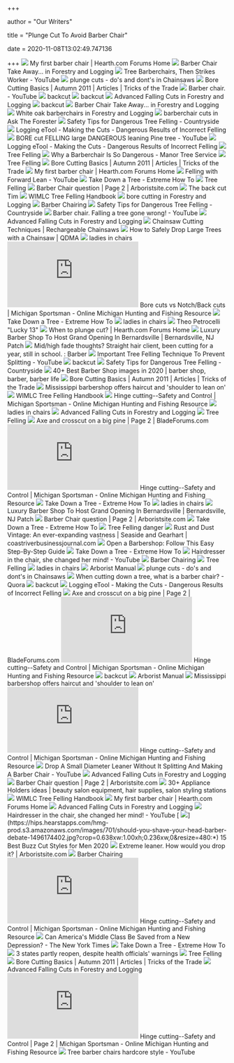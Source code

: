 +++
        
author = "Our Writers"
        
title = "Plunge Cut To Avoid Barber Chair"
        
date = 2020-11-08T13:02:49.747136
        
+++
[ ![](https://www.hearth.com/talk/attachments/barberchair-jpg.43566/)](https://www.hearth.com/talk/attachments/barberchair-jpg.43566/) My first barber chair | Hearth.com Forums Home
[ ![](http://www.forestryforum.com/gallery/albums/userpics/11467/Felling-Red-Oak.jpg)](http://www.forestryforum.com/gallery/albums/userpics/11467/Felling-Red-Oak.jpg) Barber Chair Take Away... in Forestry and Logging
[ ![](https://i.ytimg.com/vi/EKzvkRnCF58/hqdefault.jpg)](https://i.ytimg.com/vi/EKzvkRnCF58/hqdefault.jpg) Tree Barberchairs, Then Strikes Worker - YouTube
[ ![](http://www.forestryforum.com/images/03_21_04/lewforwardleanerx.jpg)](http://www.forestryforum.com/images/03_21_04/lewforwardleanerx.jpg) plunge cuts - do's and dont's in Chainsaws
[ ![](https://northernwoodlands.org/images/articles/abc_bore_cutting.jpg)](https://northernwoodlands.org/images/articles/abc_bore_cutting.jpg) Bore Cutting Basics | Autumn 2011 | Articles | Tricks of the Trade
[ ![](https://i.ytimg.com/vi/9O7H9qWdquk/maxresdefault.jpg)](https://i.ytimg.com/vi/9O7H9qWdquk/maxresdefault.jpg) Barber chair. - YouTube
[ ![](https://www.forestapps.com/tips/backcut/backche4.jpg)](https://www.forestapps.com/tips/backcut/backche4.jpg) backcut
[ ![](https://www.forestapps.com/tips/backcut/backche5.jpg)](https://www.forestapps.com/tips/backcut/backche5.jpg) backcut
[ ![](http://forestryforum.com/gallery/albums/userpics/43722/1105181609.jpg?easyrotate_cache=1541478273)](http://forestryforum.com/gallery/albums/userpics/43722/1105181609.jpg?easyrotate_cache=1541478273) Advanced Falling Cuts in Forestry and Logging
[ ![](https://www.forestapps.com/tips/backcut/backche1.jpg)](https://www.forestapps.com/tips/backcut/backche1.jpg) backcut
[ ![](http://www.forestryforum.com/gallery/albums/userpics/11467/Felling-Red-Oak-3.jpg)](http://www.forestryforum.com/gallery/albums/userpics/11467/Felling-Red-Oak-3.jpg) Barber Chair Take Away... in Forestry and Logging
[ ![](http://www.forestryforum.com/gallery/albums/userpics/43722/20170317_182254.jpg?easyrotate_cache=1489818549)](http://www.forestryforum.com/gallery/albums/userpics/43722/20170317_182254.jpg?easyrotate_cache=1489818549) White oak barberchairs in Forestry and Logging
[ ![](http://www.forestryforum.com/gallery/albums/userpics/43722/20170402_164901.jpg?easyrotate_cache=1491315061)](http://www.forestryforum.com/gallery/albums/userpics/43722/20170402_164901.jpg?easyrotate_cache=1491315061) barberchair cuts in Ask The Forester
[ ![](https://iamcountryside.com/wp-content/uploads/2019/03/Trees4.jpg)](https://iamcountryside.com/wp-content/uploads/2019/03/Trees4.jpg) Safety Tips for Dangerous Tree Felling - Countryside
[ ![](https://www.osha.gov/SLTC/etools/logging/images/a_dutchman.gif)](https://www.osha.gov/SLTC/etools/logging/images/a_dutchman.gif) Logging eTool - Making the Cuts - Dangerous Results of Incorrect Felling
[ ![](https://i.ytimg.com/vi/PrBmp7_mBQ8/sddefault.jpg)](https://i.ytimg.com/vi/PrBmp7_mBQ8/sddefault.jpg) BORE cut FELLING large DANGEROUS leaning Pine tree - YouTube
[ ![](https://www.osha.gov/SLTC/etools/logging/images/barberchair.jpg)](https://www.osha.gov/SLTC/etools/logging/images/barberchair.jpg) Logging eTool - Making the Cuts - Dangerous Results of Incorrect Felling
[ ![](x-raw-image:///1194a7f29e51ef9da764cbc76f79367386ce3f857a7ed0bb557857072953341f)](x-raw-image:///1194a7f29e51ef9da764cbc76f79367386ce3f857a7ed0bb557857072953341f) Tree Felling
[ ![](https://manortreeservicellc.com/wp-content/uploads/2020/02/3628866500000578-3684788-image-a-75_1468249886186-306x350.jpg)](https://manortreeservicellc.com/wp-content/uploads/2020/02/3628866500000578-3684788-image-a-75_1468249886186-306x350.jpg) Why a Barberchair Is So Dangerous - Manor Tree Service
[ ![](x-raw-image:///e996856ab735fa49c41d76bbe14102db23a54f4ebde806ab8adc91b75b670642)](x-raw-image:///e996856ab735fa49c41d76bbe14102db23a54f4ebde806ab8adc91b75b670642) Tree Felling
[ ![](https://northernwoodlands.org/images/articles/bore_cutting2.jpg)](https://northernwoodlands.org/images/articles/bore_cutting2.jpg) Bore Cutting Basics | Autumn 2011 | Articles | Tricks of the Trade
[ ![](https://www.hearth.com/talk/attachments/barberchair-bmp.43567/)](https://www.hearth.com/talk/attachments/barberchair-bmp.43567/) My first barber chair | Hearth.com Forums Home
[ ![](https://i.ytimg.com/vi/G4bCZjBVkCQ/sddefault.jpg)](https://i.ytimg.com/vi/G4bCZjBVkCQ/sddefault.jpg) Felling with Forward Lean - YouTube
[ ![](https://extremehowto.com/wp-content/uploads/2012/02/tfell1-300x280.jpg)](https://extremehowto.com/wp-content/uploads/2012/02/tfell1-300x280.jpg) Take Down a Tree - Extreme How To
[ ![](x-raw-image:///11fb28109695811b92589c1d57763c4ff98b6c2de280b1cf1686b3d44e8b2d62)](x-raw-image:///11fb28109695811b92589c1d57763c4ff98b6c2de280b1cf1686b3d44e8b2d62) Tree Felling
[ ![](http://img.photobucket.com/albums/v639/sunlover3/Special%20pictures/Trees/FTTC2.jpg)](http://img.photobucket.com/albums/v639/sunlover3/Special%20pictures/Trees/FTTC2.jpg) Barber Chair question | Page 2 | Arboristsite.com
[ ![](https://img.yumpu.com/4559146/1/500x640/the-back-cut-tim.jpg)](https://img.yumpu.com/4559146/1/500x640/the-back-cut-tim.jpg) The back cut Tim
[ ![](x-raw-image:///1ae0d0bac532d4c2b79caf125331e56b703caf064e88d510122c9369520ead5e)](x-raw-image:///1ae0d0bac532d4c2b79caf125331e56b703caf064e88d510122c9369520ead5e) WIMLC Tree Felling Handbook
[ ![](http://www.forestryforum.com/gallery/albums/userpics/10460/108_5555s.jpg)](http://www.forestryforum.com/gallery/albums/userpics/10460/108_5555s.jpg) bore cutting in Forestry and Logging
[ ![](https://blog.lewistree.com/hubfs/Safety/lewistree.localusershome2023181CuttingEdgeWinter%202018-19Safetybarberchair%201.jpg)](https://blog.lewistree.com/hubfs/Safety/lewistree.localusershome2023181CuttingEdgeWinter%202018-19Safetybarberchair%201.jpg) Barber Chairing
[ ![](https://iamcountryside.com/wp-content/uploads/2019/03/Trees3.jpg)](https://iamcountryside.com/wp-content/uploads/2019/03/Trees3.jpg) Safety Tips for Dangerous Tree Felling - Countryside
[ ![](https://i.ytimg.com/vi/2YAf61zz5VU/hqdefault.jpg)](https://i.ytimg.com/vi/2YAf61zz5VU/hqdefault.jpg) Barber chair. Falling a tree gone wrong! - YouTube
[ ![](http://forestryforum.com/gallery/albums/userpics/36370/Stump_2.jpg?easyrotate_cache=1521316592)](http://forestryforum.com/gallery/albums/userpics/36370/Stump_2.jpg?easyrotate_cache=1521316592) Advanced Falling Cuts in Forestry and Logging
[ ![](https://rechargeablechainsaws.com/wp-content/uploads/2018/11/Chainsaw-Cutting-Techniques.jpg)](https://rechargeablechainsaws.com/wp-content/uploads/2018/11/Chainsaw-Cutting-Techniques.jpg) Chainsaw Cutting Techniques | Rechargeable Chainsaws
[ ![](https://www.qdma.com/wp-content/uploads/2013/04/tree_diagram_574_387_s.jpg)](https://www.qdma.com/wp-content/uploads/2013/04/tree_diagram_574_387_s.jpg) How to Safely Drop Large Trees with a Chainsaw | QDMA
[ ![](https://i.pinimg.com/236x/22/05/d2/2205d287410377703d71e2afafa0ed33--capes-lady.jpg)](https://i.pinimg.com/236x/22/05/d2/2205d287410377703d71e2afafa0ed33--capes-lady.jpg) ladies in chairs
[ ![](https://www.michigan-sportsman.com/forum/proxy.php?image=http%3A%2F%2Fi774.photobucket.com%2Falbums%2Fyy30%2Fjbrauker%2FScreenShot2014-03-09at24257PM_zpscfa48eb4.png&hash=80b621a73b730c85e1bc2d0e9587955e)](https://www.michigan-sportsman.com/forum/proxy.php?image=http%3A%2F%2Fi774.photobucket.com%2Falbums%2Fyy30%2Fjbrauker%2FScreenShot2014-03-09at24257PM_zpscfa48eb4.png&hash=80b621a73b730c85e1bc2d0e9587955e) Bore cuts vs Notch/Back cuts | Michigan Sportsman - Online Michigan Hunting  and Fishing Resource
[ ![](https://extremehowto.com/wp-content/uploads/2012/02/Tree-Fell-6.jpg)](https://extremehowto.com/wp-content/uploads/2012/02/Tree-Fell-6.jpg) Take Down a Tree - Extreme How To
[ ![](https://i.pinimg.com/236x/89/1b/2d/891b2d51a72d132f13363a89b43f5c43--barber-chair-buzz-cuts.jpg)](https://i.pinimg.com/236x/89/1b/2d/891b2d51a72d132f13363a89b43f5c43--barber-chair-buzz-cuts.jpg) ladies in chairs
[ ![](https://static.wixstatic.com/media/07f4a5_2363e80965924640a4f144bc46c5e159~mv2.jpg/v1/fill/w_1000,h_750,al_c,q_90,usm_0.66_1.00_0.01/07f4a5_2363e80965924640a4f144bc46c5e159~mv2.jpg)](https://static.wixstatic.com/media/07f4a5_2363e80965924640a4f144bc46c5e159~mv2.jpg/v1/fill/w_1000,h_750,al_c,q_90,usm_0.66_1.00_0.01/07f4a5_2363e80965924640a4f144bc46c5e159~mv2.jpg) Theo Petrocelli "Lucky 13"
[ ![](https://www.hearth.com/talk/data/avatars/l/19/19888.jpg?1354292057)](https://www.hearth.com/talk/data/avatars/l/19/19888.jpg?1354292057) When to plunge cut? | Hearth.com Forums Home
[ ![](https://patch.com/img/cdn20/users/22871539/20181031/011129/styles/raw/public/processed_images/img_20181023_072516_0421-1541005814-3598.jpg)](https://patch.com/img/cdn20/users/22871539/20181031/011129/styles/raw/public/processed_images/img_20181023_072516_0421-1541005814-3598.jpg) Luxury Barber Shop To Host Grand Opening In Bernardsville | Bernardsville,  NJ Patch
[ ![](https://preview.redd.it/htkxhjxb0oc41.jpg?auto=webp&s=b5adc8d00fac60aaa03f4c545d85c4fd3fed9833)](https://preview.redd.it/htkxhjxb0oc41.jpg?auto=webp&s=b5adc8d00fac60aaa03f4c545d85c4fd3fed9833) Mid/high fade thoughts? Straight hair client, been cutting for a year,  still in school. : Barber
[ ![](https://i.ytimg.com/vi/5I7l8tO9Tgo/hqdefault.jpg)](https://i.ytimg.com/vi/5I7l8tO9Tgo/hqdefault.jpg) Important Tree Felling Technique To Prevent Splitting - YouTube
[ ![](https://www.forestapps.com/tips/backcut/backche3.jpg)](https://www.forestapps.com/tips/backcut/backche3.jpg) backcut
[ ![](https://iamcountryside.com/wp-content/uploads/2019/03/GettyImages-629384988.jpg)](https://iamcountryside.com/wp-content/uploads/2019/03/GettyImages-629384988.jpg) Safety Tips for Dangerous Tree Felling - Countryside
[ ![](https://i.pinimg.com/236x/3e/f8/dd/3ef8dd8eaf82bd6e3fa391e67bcb22e7.jpg)](https://i.pinimg.com/236x/3e/f8/dd/3ef8dd8eaf82bd6e3fa391e67bcb22e7.jpg) 40+ Best Barber Shop images in 2020 | barber shop, barber, barber life
[ ![](https://northernwoodlands.org/images/articles/bore_cutting1.jpg)](https://northernwoodlands.org/images/articles/bore_cutting1.jpg) Bore Cutting Basics | Autumn 2011 | Articles | Tricks of the Trade
[ ![](https://s.yimg.com/ny/api/res/1.2/5nHlBhBST.u71awPaOfoaA--/YXBwaWQ9aGlnaGxhbmRlcjt3PTY0MDtoPTQyNi42NjY2NjY2NjY2NjY3/https://s.yimg.com/uu/api/res/1.2/4KfYpZqAnTMw2rGzgM.hcg--~B/aD01MTI7dz03Njg7YXBwaWQ9eXRhY2h5b24-/https://media.zenfs.com/en/afp.com/87aa4410c316d06622a9ab5e3581bac7)](https://s.yimg.com/ny/api/res/1.2/5nHlBhBST.u71awPaOfoaA--/YXBwaWQ9aGlnaGxhbmRlcjt3PTY0MDtoPTQyNi42NjY2NjY2NjY2NjY3/https://s.yimg.com/uu/api/res/1.2/4KfYpZqAnTMw2rGzgM.hcg--~B/aD01MTI7dz03Njg7YXBwaWQ9eXRhY2h5b24-/https://media.zenfs.com/en/afp.com/87aa4410c316d06622a9ab5e3581bac7) Mississippi barbershop offers haircut and 'shoulder to lean on'
[ ![](x-raw-image:///b5ab4e5d6417410e63ec370c1795e73b4b5df5e8248ee814784070980f6b3bd6)](x-raw-image:///b5ab4e5d6417410e63ec370c1795e73b4b5df5e8248ee814784070980f6b3bd6) WIMLC Tree Felling Handbook
[ ![](http://i774.photobucket.com/albums/yy30/jbrauker/Stihl.jpg)](http://i774.photobucket.com/albums/yy30/jbrauker/Stihl.jpg) Hinge cutting--Safety and Control | Michigan Sportsman - Online Michigan  Hunting and Fishing Resource
[ ![](https://i.pinimg.com/236x/56/a0/27/56a027d63ac45edbfcd452aac6c3b23a--summer-haircuts-barber-chair.jpg)](https://i.pinimg.com/236x/56/a0/27/56a027d63ac45edbfcd452aac6c3b23a--summer-haircuts-barber-chair.jpg) ladies in chairs
[ ![](http://forestryforum.com/gallery/albums/userpics/36370/Stump_1.jpg?easyrotate_cache=1521316767)](http://forestryforum.com/gallery/albums/userpics/36370/Stump_1.jpg?easyrotate_cache=1521316767) Advanced Falling Cuts in Forestry and Logging
[ ![](x-raw-image:///54458f910504d8bf22c6b3b3953a37a9c60e6e669caf729cda01bd44c9703c29)](x-raw-image:///54458f910504d8bf22c6b3b3953a37a9c60e6e669caf729cda01bd44c9703c29) Tree Felling
[ ![](http://cedarriverforge.com/Photo-index/Tools/Crosscut%20saws/Wedge-shaped%20hinge.jpg)](http://cedarriverforge.com/Photo-index/Tools/Crosscut%20saws/Wedge-shaped%20hinge.jpg) Axe and crosscut on a big pine | Page 2 | BladeForums.com
[ ![](https://www.michigan-sportsman.com/forum/proxy.php?image=http%3A%2F%2Fi774.photobucket.com%2Falbums%2Fyy30%2Fjbrauker%2FOSHAstandardcut.jpg&hash=2e28718e17d7f3252999d98467f2622f)](https://www.michigan-sportsman.com/forum/proxy.php?image=http%3A%2F%2Fi774.photobucket.com%2Falbums%2Fyy30%2Fjbrauker%2FOSHAstandardcut.jpg&hash=2e28718e17d7f3252999d98467f2622f) Hinge cutting--Safety and Control | Michigan Sportsman - Online Michigan  Hunting and Fishing Resource
[ ![](https://extremehowto.com/wp-content/uploads/2012/02/Tree-Fell-9.jpg)](https://extremehowto.com/wp-content/uploads/2012/02/Tree-Fell-9.jpg) Take Down a Tree - Extreme How To
[ ![](https://i.pinimg.com/236x/81/7b/4d/817b4d0141d9fcd5ed06002ad5498fac--boy-cuts-barber-shop.jpg)](https://i.pinimg.com/236x/81/7b/4d/817b4d0141d9fcd5ed06002ad5498fac--boy-cuts-barber-shop.jpg) ladies in chairs
[ ![](https://patch.com/img/cdn20/users/22871539/20181031/011129/styles/raw/public/processed_images/img_20181022_064920_5521-1541005814-672.jpg)](https://patch.com/img/cdn20/users/22871539/20181031/011129/styles/raw/public/processed_images/img_20181022_064920_5521-1541005814-672.jpg) Luxury Barber Shop To Host Grand Opening In Bernardsville | Bernardsville,  NJ Patch
[ ![](http://img.photobucket.com/albums/v639/sunlover3/Special%20pictures/Trees/FTTC4.jpg)](http://img.photobucket.com/albums/v639/sunlover3/Special%20pictures/Trees/FTTC4.jpg) Barber Chair question | Page 2 | Arboristsite.com
[ ![](https://extremehowto.com/wp-content/uploads/2012/02/Tree-Fell-10.jpg)](https://extremehowto.com/wp-content/uploads/2012/02/Tree-Fell-10.jpg) Take Down a Tree - Extreme How To
[ ![](https://www.tractorbynet.com/forums/files/chainsaws/286313-tree-felling-danger-dscn0406-jpg)](https://www.tractorbynet.com/forums/files/chainsaws/286313-tree-felling-danger-dscn0406-jpg) Tree Felling danger
[ ![](https://bloximages.newyork1.vip.townnews.com/coastriverbusinessjournal.com/content/tncms/assets/v3/editorial/8/57/8576d59a-33c9-11ea-9b8e-73f4f18e9a6d/5e18abb0de759.hires.jpg)](https://bloximages.newyork1.vip.townnews.com/coastriverbusinessjournal.com/content/tncms/assets/v3/editorial/8/57/8576d59a-33c9-11ea-9b8e-73f4f18e9a6d/5e18abb0de759.hires.jpg) Rust and Dust Vintage: An ever-expanding vastness | Seaside and Gearhart |  coastriverbusinessjournal.com
[ ![](https://i1.wp.com/www.dappchap.com/wp-content/uploads/2018/06/how-to-become-a-barber.jpg?resize=768%2C433&ssl=1)](https://i1.wp.com/www.dappchap.com/wp-content/uploads/2018/06/how-to-become-a-barber.jpg?resize=768%2C433&ssl=1) Open a Barbershop: Follow This Easy Step-By-Step Guide
[ ![](https://extremehowto.com/wp-content/uploads/2012/02/Tree-Fell-2.jpg)](https://extremehowto.com/wp-content/uploads/2012/02/Tree-Fell-2.jpg) Take Down a Tree - Extreme How To
[ ![](https://i.ytimg.com/vi/UWq1VfyEt5E/hqdefault.jpg)](https://i.ytimg.com/vi/UWq1VfyEt5E/hqdefault.jpg) Hairdresser in the chair, she changed her mind! - YouTube
[ ![](https://blog.lewistree.com/hs-fs/hubfs/Safety/lewistree.localusershome2023181CuttingEdgeWinter%202018-19Safetybarberchair%203.jpg?width=600&name=lewistree.localusershome2023181CuttingEdgeWinter%202018-19Safetybarberchair%203.jpg)](https://blog.lewistree.com/hs-fs/hubfs/Safety/lewistree.localusershome2023181CuttingEdgeWinter%202018-19Safetybarberchair%203.jpg?width=600&name=lewistree.localusershome2023181CuttingEdgeWinter%202018-19Safetybarberchair%203.jpg) Barber Chairing
[ ![](x-raw-image:///675bf0b8d801b753450c0dde31cf717b189b7f0f47493c20be328898c7604432)](x-raw-image:///675bf0b8d801b753450c0dde31cf717b189b7f0f47493c20be328898c7604432) Tree Felling
[ ![](https://i.pinimg.com/236x/89/95/c2/8995c2a7b5a89b5fdd8820a2bc36fb77--dialogue-short-haircuts.jpg)](https://i.pinimg.com/236x/89/95/c2/8995c2a7b5a89b5fdd8820a2bc36fb77--dialogue-short-haircuts.jpg) ladies in chairs
[ ![](x-raw-image:///4261381f0840c1a76540cc3b5648846421247c3ed0ab8345743317cba95d1e51)](x-raw-image:///4261381f0840c1a76540cc3b5648846421247c3ed0ab8345743317cba95d1e51) Arborist Manual
[ ![](http://www.forestryforum.com/images/03_21_04/lewhingeborecutzz.jpg)](http://www.forestryforum.com/images/03_21_04/lewhingeborecutzz.jpg) plunge cuts - do's and dont's in Chainsaws
[ ![](https://qph.fs.quoracdn.net/main-qimg-f8301c564f9a1460852366f7a6acca98)](https://qph.fs.quoracdn.net/main-qimg-f8301c564f9a1460852366f7a6acca98) When cutting down a tree, what is a barber chair? - Quora
[ ![](https://www.forestapps.com/tips/backcut/backpct0.jpg)](https://www.forestapps.com/tips/backcut/backpct0.jpg) backcut
[ ![](https://www.osha.gov/SLTC/etools/logging/images/lodged-trees.gif)](https://www.osha.gov/SLTC/etools/logging/images/lodged-trees.gif) Logging eTool - Making the Cuts - Dangerous Results of Incorrect Felling
[ ![](http://cedarriverforge.com/Photo-index/Tools/Crosscut%20saws/Felling%20a%20leaning%20tree.jpg)](http://cedarriverforge.com/Photo-index/Tools/Crosscut%20saws/Felling%20a%20leaning%20tree.jpg) Axe and crosscut on a big pine | Page 2 | BladeForums.com
[ ![](https://www.michigan-sportsman.com/forum/proxy.php?image=http%3A%2F%2Fi774.photobucket.com%2Falbums%2Fyy30%2Fjbrauker%2FStihl.jpg&hash=d60fb4fee4614da49a65e08508da94f6)](https://www.michigan-sportsman.com/forum/proxy.php?image=http%3A%2F%2Fi774.photobucket.com%2Falbums%2Fyy30%2Fjbrauker%2FStihl.jpg&hash=d60fb4fee4614da49a65e08508da94f6) Hinge cutting--Safety and Control | Michigan Sportsman - Online Michigan  Hunting and Fishing Resource
[ ![](https://www.forestapps.com/tips/backcut/backche6.jpg)](https://www.forestapps.com/tips/backcut/backche6.jpg) backcut
[ ![](x-raw-image:///fc29a53aaa981197ccb09f3d1863df185385c12882b6dd2101019242faa2c81f)](x-raw-image:///fc29a53aaa981197ccb09f3d1863df185385c12882b6dd2101019242faa2c81f) Arborist Manual
[ ![](https://s.yimg.com/uu/api/res/1.2/jbQzmLvyuDEDNyw2cBkhMQ--~B/aD01MTI7dz03Njg7c209MTthcHBpZD15dGFjaHlvbg--/https://media.zenfs.com/en/afp.com/6bcf54feb1eba34334e49d3a6794d443)](https://s.yimg.com/uu/api/res/1.2/jbQzmLvyuDEDNyw2cBkhMQ--~B/aD01MTI7dz03Njg7c209MTthcHBpZD15dGFjaHlvbg--/https://media.zenfs.com/en/afp.com/6bcf54feb1eba34334e49d3a6794d443) Mississippi barbershop offers haircut and 'shoulder to lean on'
[ ![](https://www.michigan-sportsman.com/forum/proxy.php?image=http%3A%2F%2Fi774.photobucket.com%2Falbums%2Fyy30%2Fjbrauker%2FEncyclopedia.jpg&hash=1352b6726ad78b1a3b2b114211d181b3)](https://www.michigan-sportsman.com/forum/proxy.php?image=http%3A%2F%2Fi774.photobucket.com%2Falbums%2Fyy30%2Fjbrauker%2FEncyclopedia.jpg&hash=1352b6726ad78b1a3b2b114211d181b3) Hinge cutting--Safety and Control | Michigan Sportsman - Online Michigan  Hunting and Fishing Resource
[ ![](https://i.ytimg.com/vi/UIVE9EJJMig/maxresdefault.jpg)](https://i.ytimg.com/vi/UIVE9EJJMig/maxresdefault.jpg) Drop A Small Diameter Leaner Without It Splitting And Making A Barber Chair  - YouTube
[ ![](http://forestryforum.com/gallery/albums/userpics/43722/1105181608.jpg?easyrotate_cache=1541517510)](http://forestryforum.com/gallery/albums/userpics/43722/1105181608.jpg?easyrotate_cache=1541517510) Advanced Falling Cuts in Forestry and Logging
[ ![](http://img.photobucket.com/albums/v639/sunlover3/Special%20pictures/Trees/FTTC5.jpg)](http://img.photobucket.com/albums/v639/sunlover3/Special%20pictures/Trees/FTTC5.jpg) Barber Chair question | Page 2 | Arboristsite.com
[ ![](https://i.pinimg.com/236x/db/01/93/db019332669108f34d2a5a97294394a2.jpg)](https://i.pinimg.com/236x/db/01/93/db019332669108f34d2a5a97294394a2.jpg) 30+ Appliance Holders ideas | beauty salon equipment, hair supplies, salon  styling stations
[ ![](x-raw-image:///c769576e531f5c855cb1d7406e3e7ca3e4f18db6e827cb5d5b76c97a44741b06)](x-raw-image:///c769576e531f5c855cb1d7406e3e7ca3e4f18db6e827cb5d5b76c97a44741b06) WIMLC Tree Felling Handbook
[ ![](https://www.hearth.com/talk/data/avatars/l/14/14376.jpg?1478619217)](https://www.hearth.com/talk/data/avatars/l/14/14376.jpg?1478619217) My first barber chair | Hearth.com Forums Home
[ ![](http://forestryforum.com/gallery/albums/userpics/43722/1105181603b.jpg?easyrotate_cache=1541477877)](http://forestryforum.com/gallery/albums/userpics/43722/1105181603b.jpg?easyrotate_cache=1541477877) Advanced Falling Cuts in Forestry and Logging
[ ![](https://i.ytimg.com/vi/QZxcC6TYu7s/hqdefault.jpg)](https://i.ytimg.com/vi/QZxcC6TYu7s/hqdefault.jpg) Hairdresser in the chair, she changed her mind! - YouTube
[ ![](https://hips.hearstapps.com/hmg-prod.s3.amazonaws.com/images/701/should-you-shave-your-head-barber-debate-1496174402.jpg?crop=0.638xw:1.00xh;0.236xw,0&resize=480:*)](https://hips.hearstapps.com/hmg-prod.s3.amazonaws.com/images/701/should-you-shave-your-head-barber-debate-1496174402.jpg?crop=0.638xw:1.00xh;0.236xw,0&resize=480:*) 15 Best Buzz Cut Styles for Men 2020
[ ![](https://www.arboristsite.com/community/data/attachments/139/139245-12eb36fd6d42d9da30ae508f4a7e2550.jpg)](https://www.arboristsite.com/community/data/attachments/139/139245-12eb36fd6d42d9da30ae508f4a7e2550.jpg) Extreme leaner. How would you drop it? | Arboristsite.com
[ ![](https://blog.lewistree.com/hs-fs/hubfs/Safety/lewistree.localusershome2023181CuttingEdgeWinter%202018-19SafetyBarberchair%202.jpg?width=600&name=lewistree.localusershome2023181CuttingEdgeWinter%202018-19SafetyBarberchair%202.jpg)](https://blog.lewistree.com/hs-fs/hubfs/Safety/lewistree.localusershome2023181CuttingEdgeWinter%202018-19SafetyBarberchair%202.jpg?width=600&name=lewistree.localusershome2023181CuttingEdgeWinter%202018-19SafetyBarberchair%202.jpg) Barber Chairing
[ ![](https://www.michigan-sportsman.com/forum/proxy.php?image=http%3A%2F%2Fi774.photobucket.com%2Falbums%2Fyy30%2Fjbrauker%2Fhingedtrees.jpg&hash=28255c4deb1f00fa7e4c9f91f5e3d834)](https://www.michigan-sportsman.com/forum/proxy.php?image=http%3A%2F%2Fi774.photobucket.com%2Falbums%2Fyy30%2Fjbrauker%2Fhingedtrees.jpg&hash=28255c4deb1f00fa7e4c9f91f5e3d834) Hinge cutting--Safety and Control | Michigan Sportsman - Online Michigan  Hunting and Fishing Resource
[ ![](https://static01.nyt.com/images/2020/05/31/magazine/31mag-Milwaukee-images-06/31mag-Milwaukee-images-06-superJumbo-v4.jpg)](https://static01.nyt.com/images/2020/05/31/magazine/31mag-Milwaukee-images-06/31mag-Milwaukee-images-06-superJumbo-v4.jpg) Can America's Middle Class Be Saved from a New Depression? - The New York  Times
[ ![](https://extremehowto.com/wp-content/uploads/2012/02/Tree-Fell-3.jpg)](https://extremehowto.com/wp-content/uploads/2012/02/Tree-Fell-3.jpg) Take Down a Tree - Extreme How To
[ ![](https://wtop.com/wp-content/uploads/2020/04/Virus_Outbreak_Texas_19063-1880x1180.jpg)](https://wtop.com/wp-content/uploads/2020/04/Virus_Outbreak_Texas_19063-1880x1180.jpg) 3 states partly reopen, despite health officials' warnings
[ ![](x-raw-image:///e7c9000ae51d3f0ba3cd76ed9b46384261c819925d26f3c5e60bf32c8c73902b)](x-raw-image:///e7c9000ae51d3f0ba3cd76ed9b46384261c819925d26f3c5e60bf32c8c73902b) Tree Felling
[ ![](https://northernwoodlands.org/images/articles/bore_cutting3.jpg)](https://northernwoodlands.org/images/articles/bore_cutting3.jpg) Bore Cutting Basics | Autumn 2011 | Articles | Tricks of the Trade
[ ![](http://forestryforum.com/gallery/albums/userpics/43722/1105181602a.jpg?easyrotate_cache=1541525900)](http://forestryforum.com/gallery/albums/userpics/43722/1105181602a.jpg?easyrotate_cache=1541525900) Advanced Falling Cuts in Forestry and Logging
[ ![](https://www.michigan-sportsman.com/forum/proxy.php?image=http%3A%2F%2Fi774.photobucket.com%2Falbums%2Fyy30%2Fjbrauker%2Fangledistance4inchtree.jpg&hash=e5ae2a28098a4d3b6a7c9d9f9fbcf9a0)](https://www.michigan-sportsman.com/forum/proxy.php?image=http%3A%2F%2Fi774.photobucket.com%2Falbums%2Fyy30%2Fjbrauker%2Fangledistance4inchtree.jpg&hash=e5ae2a28098a4d3b6a7c9d9f9fbcf9a0) Hinge cutting--Safety and Control | Page 2 | Michigan Sportsman - Online  Michigan Hunting and Fishing Resource
[ ![](https://i.ytimg.com/vi/IOfm3FEEgSg/maxresdefault.jpg)](https://i.ytimg.com/vi/IOfm3FEEgSg/maxresdefault.jpg) Tree barber chairs hardcore style - YouTube
